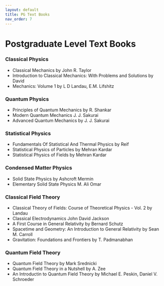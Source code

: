 ```yaml
---
layout: default
title: PG Text Books
nav_order: 7
---
```

#  Postgraduate Level Text Books
### Classical Physics 
- Classical Mechanics by John R. Taylor
- Introduction to Classical Mechanics: With Problems and Solutions by David 
- Mechanics: Volume 1 by L D Landau, E.M. Lifshitz 
### Quantum Physics 
- Principles of Quantum Mechanics by R. Shankar
- Modern Quantum Mechanics J. J. Sakurai 
- Advanced Quantum Mechanics by J. J. Sakurai 

### Statistical Physics
- Fundamentals Of Statistical And Thermal Physics by Reif
- Statistical Physics of Particles by Mehran Kardar
- Statistical Physics of Fields by Mehran Kardar 
### Condensed Matter Physics
- Solid State Physics by Ashcroft Mermin
- Elementary Solid State Physics M. Ali Omar
### Classical Field Theory
- Classical Theory of Fields: Course of Theoretical Physics - Vol. 2 by Landau
- Classical Electrodynamics John David Jackson
- A First Course in General Relativity by Bernard Schutz
- Spacetime and Geometry: An Introduction to General Relativity by Sean M. Carroll
- Gravitation: Foundations and Frontiers by T. Padmanabhan 
### Quantum Field Theory
- Quantum Field Theory by Mark Srednicki 
- Quantum Field Theory in a Nutshell by A. Zee
- An Introductin to Quantum Field Theory by Michael E. Peskin, Daniel V. Schroeder


